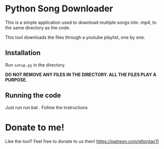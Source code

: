 # Python Song Downloader

This is a simple application used to download multiple songs into .mp4, to the same directory as the code.

This tool downloads the files through a youtube playlist, one by one. 

## Installation

Run `setup.py` in the directory.

**DO NOT REMOVE ANY FILES IN THE DIRECTORY. ALL THE FILES PLAY A PURPOSE.**


## Running the code

Just run run.bat . Follow the instructions

# Donate to me!

Like the tool? Feel free to donate to us then! https://patreon.com/eltontay11